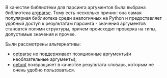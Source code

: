 В качестве библиотеки для парсинга аргументов была выбрана библиотека [argparse](https://docs.python.org/3.8/library/argparse.html).
Тому есть несколько причин: она самая популярная библиотека среди аналогичных на Python и предоставляет удобный доступ к результатам парсинга -
значения аргументов становтся полями структуры, причем происходит проверка на типы, допустимые значения и прочее.

Были рассмотрены альтернативы:
* [optparse](https://docs.python.org/3.0/library/optparse.html) не поддерживает позиционные аргументы(и необязательные аргументы);
* [getopt](https://docs.python.org/3.8/library/getopt.html) возвращаяет в качестве результата словарь, которым не очень удобно пользоваться.
